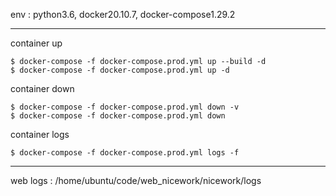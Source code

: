 env : python3.6, docker20.10.7, docker-compose1.29.2

------------------------------------------------------------

container up
```
$ docker-compose -f docker-compose.prod.yml up --build -d
$ docker-compose -f docker-compose.prod.yml up -d
```

container down
```
$ docker-compose -f docker-compose.prod.yml down -v
$ docker-compose -f docker-compose.prod.yml down
```

container logs
```
$ docker-compose -f docker-compose.prod.yml logs -f
```

------------------------------------------------------------

web logs : /home/ubuntu/code/web_nicework/nicework/logs
